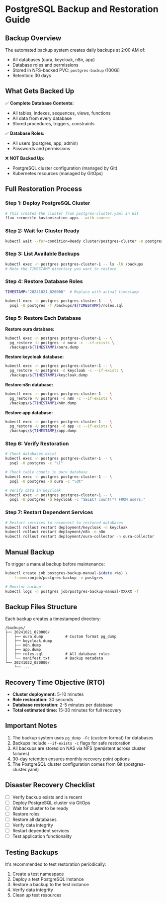 # PostgreSQL Backup and Restoration Guide

## Backup Overview

The automated backup system creates daily backups at 2:00 AM of:
- All databases (oura, keycloak, n8n, app)
- Database roles and permissions
- Stored in NFS-backed PVC: `postgres-backup` (100Gi)
- Retention: 30 days

## What Gets Backed Up

✅ **Complete Database Contents:**
- All tables, indexes, sequences, views, functions
- All data from every database
- Stored procedures, triggers, constraints

✅ **Database Roles:**
- All users (postgres, app, admin)
- Passwords and permissions

❌ **NOT Backed Up:**
- PostgreSQL cluster configuration (managed by Git)
- Kubernetes resources (managed by GitOps)

## Full Restoration Process

### Step 1: Deploy PostgreSQL Cluster
```bash
# This creates the cluster from postgres-cluster.yaml in Git
flux reconcile kustomization apps --with-source
```

### Step 2: Wait for Cluster Ready
```bash
kubectl wait --for=condition=Ready cluster/postgres-cluster -n postgres --timeout=5m
```

### Step 3: List Available Backups
```bash
kubectl exec -n postgres postgres-cluster-1 -- ls -lh /backups
# Note the TIMESTAMP directory you want to restore
```

### Step 4: Restore Database Roles
```bash
TIMESTAMP="20241021_020000"  # Replace with actual timestamp

kubectl exec -n postgres postgres-cluster-1 -- \
  psql -U postgres -f /backups/${TIMESTAMP}/roles.sql
```

### Step 5: Restore Each Database

**Restore oura database:**
```bash
kubectl exec -n postgres postgres-cluster-1 -- \
  pg_restore -U postgres -d oura -c --if-exists \
  /backups/${TIMESTAMP}/oura.dump
```

**Restore keycloak database:**
```bash
kubectl exec -n postgres postgres-cluster-1 -- \
  pg_restore -U postgres -d keycloak -c --if-exists \
  /backups/${TIMESTAMP}/keycloak.dump
```

**Restore n8n database:**
```bash
kubectl exec -n postgres postgres-cluster-1 -- \
  pg_restore -U postgres -d n8n -c --if-exists \
  /backups/${TIMESTAMP}/n8n.dump
```

**Restore app database:**
```bash
kubectl exec -n postgres postgres-cluster-1 -- \
  pg_restore -U postgres -d app -c --if-exists \
  /backups/${TIMESTAMP}/app.dump
```

### Step 6: Verify Restoration
```bash
# Check databases exist
kubectl exec -n postgres postgres-cluster-1 -- \
  psql -U postgres -c "\l"

# Check table counts in oura database
kubectl exec -n postgres postgres-cluster-1 -- \
  psql -U postgres -d oura -c "\dt"

# Verify data in keycloak
kubectl exec -n postgres postgres-cluster-1 -- \
  psql -U postgres -d keycloak -c "SELECT count(*) FROM users;"
```

### Step 7: Restart Dependent Services
```bash
# Restart services to reconnect to restored databases
kubectl rollout restart deployment/keycloak -n keycloak
kubectl rollout restart deployment/n8n -n n8n
kubectl rollout restart deployment/oura-collector -n oura-collector
```

## Manual Backup

To trigger a manual backup before maintenance:
```bash
kubectl create job postgres-backup-manual-$(date +%s) \
  --from=cronjob/postgres-backup -n postgres

# Monitor backup
kubectl logs -n postgres job/postgres-backup-manual-XXXXX -f
```

## Backup Files Structure

Each backup creates a timestamped directory:
```
/backups/
├── 20241021_020000/
│   ├── oura.dump          # Custom format pg_dump
│   ├── keycloak.dump
│   ├── n8n.dump
│   ├── app.dump
│   ├── roles.sql          # All database roles
│   └── manifest.txt       # Backup metadata
└── 20241022_020000/
    └── ...
```

## Recovery Time Objective (RTO)

- **Cluster deployment:** 5-10 minutes
- **Role restoration:** 30 seconds
- **Database restoration:** 2-5 minutes per database
- **Total estimated time:** 15-30 minutes for full recovery

## Important Notes

1. The backup system uses `pg_dump -Fc` (custom format) for databases
2. Backups include `--if-exists -c` flags for safe restoration
3. All backups are stored on NAS via NFS (persistent across cluster failures)
4. 30-day retention ensures monthly recovery point options
5. The PostgreSQL cluster configuration comes from Git (postgres-cluster.yaml)

## Disaster Recovery Checklist

- [ ] Verify backup exists and is recent
- [ ] Deploy PostgreSQL cluster via GitOps
- [ ] Wait for cluster to be ready
- [ ] Restore roles
- [ ] Restore all databases
- [ ] Verify data integrity
- [ ] Restart dependent services
- [ ] Test application functionality

## Testing Backups

It's recommended to test restoration periodically:
1. Create a test namespace
2. Deploy a test PostgreSQL instance
3. Restore a backup to the test instance
4. Verify data integrity
5. Clean up test resources
